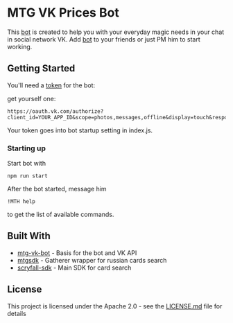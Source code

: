 # MTG VK Prices Bot

This [bot](https://vk.com/mtgpricebot) is created to help you with your everyday magic needs in your chat in social network VK. Add [bot](https://vk.com/mtgpricebot) to your friends or just PM him to start working. 

## Getting Started

You'll need a [token](https://vk.com/dev/access_token) for the bot:

get yourself one:
```
https://oauth.vk.com/authorize?client_id=YOUR_APP_ID&scope=photos,messages,offline&display=touch&response_type=token
```

Your token goes into bot startup setting in index.js.


### Starting up

Start bot with 
```
npm run start
```

After the bot started, message him 

```
!MTH help
```
to get the list of available commands.


## Built With

* [mtg-vk-bot](https://github.com/vitalyavolyn/node-vk-bot) - Basis for the bot and VK API
* [mtgsdk](https://github.com/MagicTheGathering/mtg-sdk-javascript) - Gatherer wrapper for russian cards search
* [scryfall-sdk](https://github.com/Yuudaari/scryfall-sdk) - Main SDK for card search

## License

This project is licensed under the Apache 2.0 - see the [LICENSE.md](LICENSE) file for details
